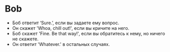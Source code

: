 # Bob
- Боб ответит ‘Sure.’, если вы задаете ему вопрос.
- Он скажет 'Whoa, chill out!', если вы кричите на него.
- Боб скажет 'Fine. Be that way!', если вы обратитесь к нему, но ничего не скажете.
- Он ответит 'Whatever.' в остальных случаях.
